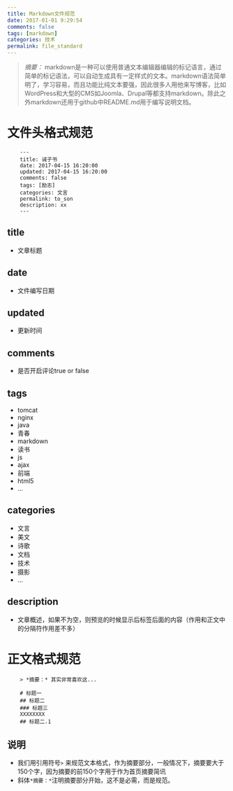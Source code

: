 ```yaml
---
title: Markdown文件规范
date: 2017-01-01 9:29:54
comments: false
tags: [markdown]
categories: 技术
permalink: file_standard
---
```

>*摘要：* markdown是一种可以使用普通文本编辑器编辑的标记语言，通过简单的标记语法，可以自动生成具有一定样式的文本。markdown语法简单明了，学习容易，而且功能比纯文本要强，因此很多人用他来写博客，比如WordPress和大型的CMS如Joomla、Drupal等都支持markdown。除此之外markdown还用于github中README.md用于编写说明文档。

# 文件头格式规范
``` stylus
    ---
    title: 诫子书
    date: 2017-04-15 16:20:00
    updated: 2017-04-15 16:20:00
    comments: false
    tags: [励志]
    categories: 文言
    permalink: to_son
    description: xx
    ---
```
## title
 - 文章标题

## date
 - 文件编写日期
 
## updated
 - 更新时间

## comments
 - 是否开启评论true or false 

## tags
 - tomcat
 - nginx
 - java
 - 青春
 - markdown
 - 读书
 - js
 - ajax
 - 前端
 - html5
 - ...

## categories
 - 文言
 - 美文
 - 诗歌
 - 文档
 - 技术
 - 摄影
 - ...
## description
 - 文章概述，如果不为空，则预览的时候显示后标签后面的内容（作用和正文中的分隔符作用差不多）

# 正文格式规范
```
    > *摘要：* 其实非常喜欢这...
    
    # 标题一
    ## 标题二
    ### 标题三    
    XXXXXXXX
    ## 标题二.1
```

## 说明
 - 我们用引用符号`>` 来规范文本格式，作为摘要部分，一般情况下，摘要要大于150个字，因为摘要的前150个字用于作为首页摘要简讯
 - 斜体`*摘要：*`注明摘要部分开始，这不是必需，而是规范。